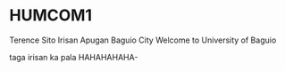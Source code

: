 # HUMCOM1
Terence Sito
Irisan Apugan Baguio City
Welcome to University of Baguio

taga irisan ka pala HAHAHAHAHA-

